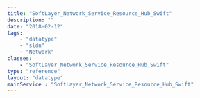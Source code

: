 ```yaml
---
title: "SoftLayer_Network_Service_Resource_Hub_Swift"
description: ""
date: "2018-02-12"
tags:
    - "datatype"
    - "sldn"
    - "Network"
classes:
    - "SoftLayer_Network_Service_Resource_Hub_Swift"
type: "reference"
layout: "datatype"
mainService : "SoftLayer_Network_Service_Resource_Hub_Swift"
---
```

